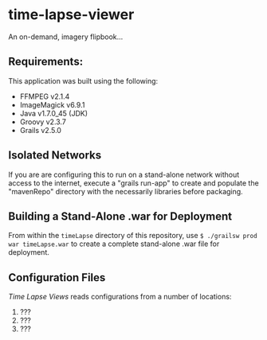 # time-lapse-viewer
An on-demand, imagery flipbook...

## Requirements:

This application was built using the following:
- FFMPEG v2.1.4
- ImageMagick v6.9.1
- Java v1.7.0_45 (JDK)
- Groovy v2.3.7
- Grails v2.5.0

## Isolated Networks

If you are are configuring this to run on a stand-alone network without access to the internet, execute a "grails run-app" to create and populate the "mavenRepo" directory with the necessarily libraries before packaging. 

## Building a Stand-Alone .war for Deployment

From within the `timeLapse` directory of this repository, use `$ ./grailsw prod war timeLapse.war` to create a complete stand-alone .war file for deployment.

## Configuration Files

_Time Lapse Views_ reads configurations from a number of locations:

1. ???
2. ???
3. ???


